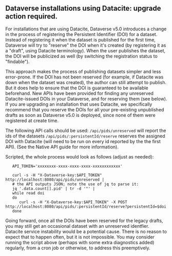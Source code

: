 ## Dataverse installations using Datacite: upgrade action required.

For installations that are using Datacite, Dataverse v5.0 introduces a change in the process of registering the Persistent Identifier (DOI) for a dataset. Instead of registering it when the dataset is published for the first time, Dataverse will try to "reserve" the DOI when it's created (by registering it as a "draft", using Datacite terminology). When the user publishes the dataset, the DOI will be publicized as well (by switching the registration status to "findable"). 

This approach makes the process of publishing datasets simpler and less error-prone. If the DOI has not been reserved (for example, if Datacite was down when the dataset was created), the author can still attempt to publish. But it does help to ensure that the DOI is guaranteed to be available beforehand. New APIs have been provided for finding any unreserved Datacite-issued DOIs in your Dataverse, and for reserving them (see below). If you are upgrading an installation that uses Datacite, we specifically recommend that you reserve the DOIs for all your pre-existing unpublished drafts as soon as Dataverse v5.0 is deployed, since none of them were registered at create time. 

The following API calls should be used:
`/api/pids/unreserved`  will report the ids of the datasets 
`/api/pids/:persistentId/reserve` reserves the assigned DOI with Datacite (will need to be run on every id reported by the the first API). 
(See the Native API guide for more information).

Scripted, the whole process would look as follows (adjust as needed):

```
   API_TOKEN='xxxxxxxx-xxxx-xxxx-xxxx-xxxxxxxxxxxx'
   
   curl -s -H "X-Dataverse-key:$API_TOKEN" http://localhost:8080/api/pids/unreserved |
   # the API outputs JSON; note the use of jq to parse it:
   jq '.data.count[].pid' | tr -d '"' | 
   while read doi
   do
      curl -s -H "X-Dataverse-key:$API_TOKEN" -X POST http://localhost:8080/api/pids/:persistentId/reserve?persistentId=$doi
   done
``` 

Going forward, once all the DOIs have been reserved for the legacy drafts, you may still get an occasional dataset with an unreserved identfier. Datacite service instability would be a potential cause. There is no reason to expect that to happen often, but it is not impossible. You may consider running the script above (perhaps with some extra diagnostics added) regularly, from a cron job or otherwise, to address this preemptively.  
